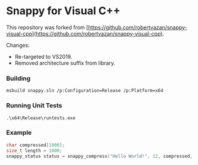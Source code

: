 Snappy for Visual C++
=====================

This repository was forked from [https://github.com/robertvazan/snappy-visual-cpp](https://github.com/robertvazan/snappy-visual-cpp).

Changes:

 * Re-targeted to VS2019.
 * Removed architecture suffix from library.

### Building

    msbuild snappy.sln /p:Configuration=Release /p:Platform=x64


### Running Unit Tests

    .\x64\Release\runtests.exe

### Example

```cpp
char compressed[1000];
size_t length = 1000;
snappy_status status = snappy_compress("Hello World!", 12, compressed, &length);
```
